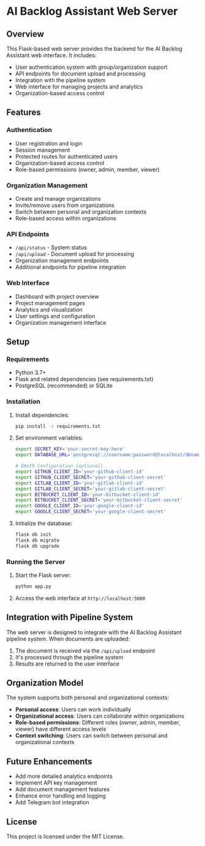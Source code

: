 




# AI Backlog Assistant Web Server

## Overview

This Flask-based web server provides the backend for the AI Backlog Assistant web interface. It includes:

- User authentication system with group/organization support
- API endpoints for document upload and processing
- Integration with the pipeline system
- Web interface for managing projects and analytics
- Organization-based access control

## Features

### Authentication

- User registration and login
- Session management
- Protected routes for authenticated users
- Organization-based access control
- Role-based permissions (owner, admin, member, viewer)

### Organization Management

- Create and manage organizations
- Invite/remove users from organizations
- Switch between personal and organization contexts
- Role-based access within organizations

### API Endpoints

- `/api/status` - System status
- `/api/upload` - Document upload for processing
- Organization management endpoints
- Additional endpoints for pipeline integration

### Web Interface

- Dashboard with project overview
- Project management pages
- Analytics and visualization
- User settings and configuration
- Organization management interface

## Setup

### Requirements

- Python 3.7+
- Flask and related dependencies (see requirements.txt)
- PostgreSQL (recommended) or SQLite

### Installation

1. Install dependencies:
   ```bash
   pip install -r requirements.txt
   ```

2. Set environment variables:
   ```bash
   export SECRET_KEY='your-secret-key-here'
   export DATABASE_URL='postgresql://username:password@localhost/dbname'  # or use SQLite

   # OAuth Configuration (optional)
   export GITHUB_CLIENT_ID='your-github-client-id'
   export GITHUB_CLIENT_SECRET='your-github-client-secret'
   export GITLAB_CLIENT_ID='your-gitlab-client-id'
   export GITLAB_CLIENT_SECRET='your-gitlab-client-secret'
   export BITBUCKET_CLIENT_ID='your-bitbucket-client-id'
   export BITBUCKET_CLIENT_SECRET='your-bitbucket-client-secret'
   export GOOGLE_CLIENT_ID='your-google-client-id'
   export GOOGLE_CLIENT_SECRET='your-google-client-secret'
   ```

3. Initialize the database:
   ```bash
   flask db init
   flask db migrate
   flask db upgrade
   ```

### Running the Server

1. Start the Flask server:
   ```bash
   python app.py
   ```

2. Access the web interface at `http://localhost:5000`

## Integration with Pipeline System

The web server is designed to integrate with the AI Backlog Assistant pipeline system. When documents are uploaded:

1. The document is received via the `/api/upload` endpoint
2. It's processed through the pipeline system
3. Results are returned to the user interface

## Organization Model

The system supports both personal and organizational contexts:

- **Personal access**: Users can work individually
- **Organizational access**: Users can collaborate within organizations
- **Role-based permissions**: Different roles (owner, admin, member, viewer) have different access levels
- **Context switching**: Users can switch between personal and organizational contexts

## Future Enhancements

- Add more detailed analytics endpoints
- Implement API key management
- Add document management features
- Enhance error handling and logging
- Add Telegram bot integration

## License

This project is licensed under the MIT License.


